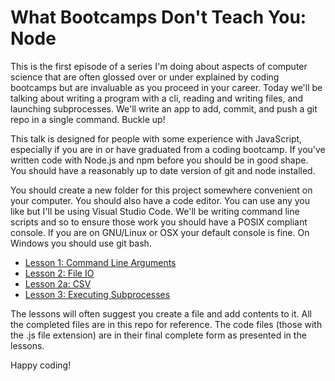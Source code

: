 # What Bootcamps Don't Teach You: Node
This is the first episode of a series I'm doing about aspects of computer science that are often glossed over or under explained by coding bootcamps but are invaluable as you proceed in your career. Today we'll be talking about writing a program with a cli, reading and writing files, and launching subprocesses. We'll write an app to add, commit, and push a git repo in a single command. Buckle up!

This talk is designed for people with some experience with JavaScript, especially if you are in or have graduated from a coding bootcamp. If you've written code with Node.js and npm before you should be in good shape. You should have a reasonably up to date version of git and node installed.

You should create a new folder for this project somewhere convenient on your computer. You should also have a code editor. You can use any you like but I'll be using Visual Studio Code. We'll be writing command line scripts and so to ensure those work you should have a POSIX compliant console. If you are on GNU/Linux or OSX your default console is fine. On Windows you should use git bash.

- [Lesson 1: Command Line Arguments](./_Lesson01.md)
- [Lesson 2: File IO](./_Lesson02.md)
- [Lesson 2a: CSV](./_Lesson02alt.md)
- [Lesson 3: Executing Subprocesses](./_Lesson03.md)

The lessons will often suggest you create a file and add contents to it. All the completed files are in this repo for reference. The code files (those with the .js file extension) are in their final complete form as presented in the lessons.

Happy coding!